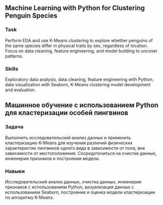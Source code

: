 ## Machine Learning with Python for Clustering Penguin Species

### Task  
Perform EDA and use K-Means clustering to explore whether penguins of the same species differ in physical traits by sex, regardless of location. Focus on data cleaning, feature engineering, and model building to uncover patterns.

### Skills  
Exploratory data analysis, data cleaning, feature engineering with Python, data visualization with Seaborn, K-Means clustering model development and evaluation.

## Машинное обучение с использованием Python для кластеризации особей пингвинов

### Задача  
Выполнить исследовательский анализ данных и применить кластеризацию K-Means для изучения различий физических характеристик пингвинов одного вида в зависимости от пола, вне зависимости от местоположения. Сосредоточиться на очистке данных, инженерии признаков и построении модели.

### Навыки  
Исследовательский анализ данных, очистка данных, инженерия признаков с использованием Python, визуализация данных с использованием Seaborn, построение и оценка модели кластеризации по алгоритму K-Means.
